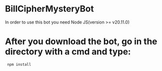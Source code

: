 # BillCipherMysteryBot
 In order to use this bot you need Node JS(version >= v20.11.0)

# After you download the bot, go in the directory with a cmd and type:
```
 npm install
```

